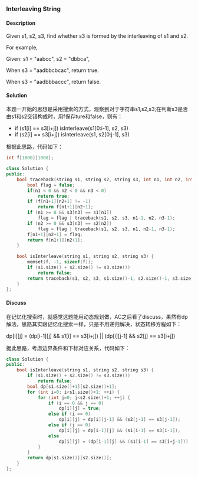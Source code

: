 ### Interleaving String
#### Description
Given s1, s2, s3, find whether s3 is formed by the interleaving of s1 and s2.

For example,

Given:
s1 = "aabcc",
s2 = "dbbca",

When s3 = "aadbbcbcac", return true.

When s3 = "aadbbbaccc", return false.

#### Solution
本题一开始的思想是采用搜索的方式，观察到对于字符串s1,s2,s3;在判断s3是否由s1和s2交错构成时，用f保存ture和false，则有：

- if (s1[i] == s3[i+j]) isInterleave(s1[0:i-1], s2, s3)
- if (s2[i] == s3[i+j]) isInterleave(s1, s2[0:j-1], s3)

根据此思路，代码如下：

```C++
int f[1000][1000];

class Solution {
public:
    bool traceback(string s1, string s2, string s3, int n1, int n2, int n3) {
        bool flag = false;
        if(n1 < 0 && n2 < 0 && n3 < 0)
            return true;
        if (f[n1+1][n2+1] != -1)
        	return f[n1+1][n2+1];
        if (n1 >= 0 && s3[n3] == s1[n1])
        	flag = flag | traceback(s1, s2, s3, n1-1, n2, n3-1);
        if (n2 >= 0 && s3[n3] == s2[n2])
        	flag = flag | traceback(s1, s2, s3, n1, n2-1, n3-1);
        f[n1+1][n2+1] = flag;
        return f[n1+1][n2+1];
    }
    
    bool isInterleave(string s1, string s2, string s3) {
        memset(f, -1, sizeof(f));
    	if (s1.size() + s2.size() != s3.size())
    		return false;
        return traceback(s1, s2, s3, s1.size()-1, s2.size()-1, s3.size()-1);
    }
};
```

#### Discuss
在记忆化搜索时，就感觉这题能用动态规划做，AC之后看了discuss，果然有dp解法，思路其实跟记忆化搜索一样，只是不用递归解决，状态转移方程如下：

dp[i][j] = (dp[i-1][j] && s1[i] == s3[i+j]) || (dp[i][j-1] && s2[j] == s3[i+j])

据此思路，考虑边界条件和下标对应关系，代码如下：

```C++
class Solution {
public:
    bool isInterleave(string s1, string s2, string s3) {
        if (s1.size() + s2.size() != s3.size())
            return false;
        bool dp[s1.size()+1][s2.size()+1];
    	for (int i=0; i<s1.size()+1; ++i) {
    		for (int j=0; j<s2.size()+1; ++j) {
    			if (i == 0 && j == 0)
    				dp[i][j] = true;
    			else if (i == 0)
    				dp[i][j] = dp[i][j-1] && (s2[j-1] == s3[j-1]);
    			else if (j == 0)
    				dp[i][j] = dp[i-1][j] && (s1[i-1] == s3[i-1]);
    			else
    				dp[i][j] = (dp[i-1][j] && (s1[i-1] == s3[i+j-1])) || (dp[i][j-1] && (s2[j-1] == s3[i+j-1]));
    		}
    	}
    	return dp[s1.size()][s2.size()];
    }
};
```